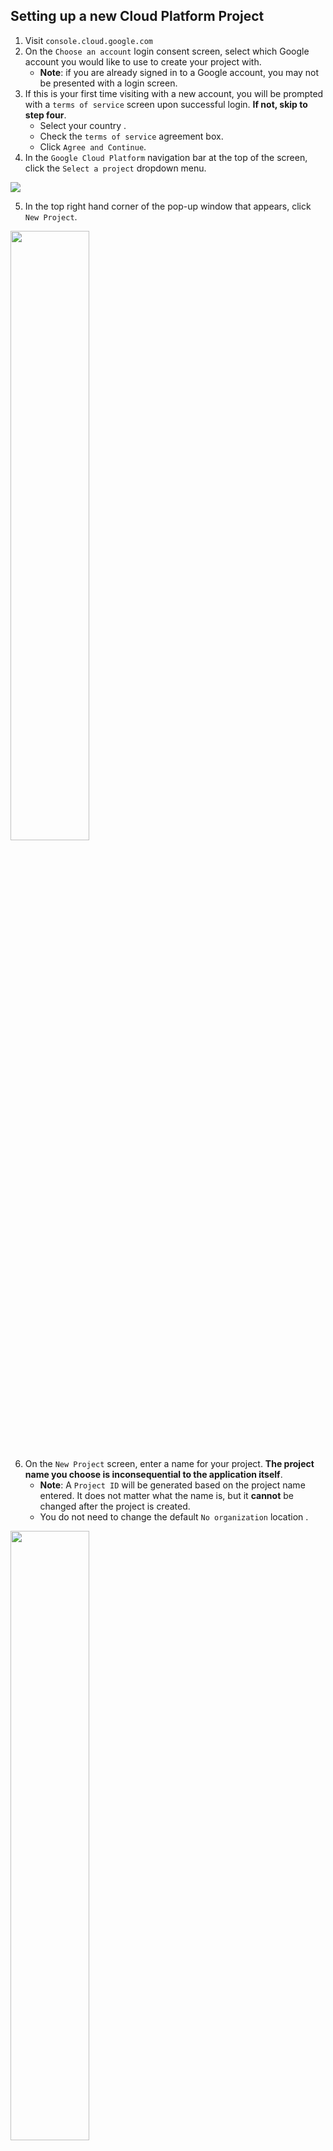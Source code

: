 ## Setting up a new Cloud Platform Project
1. Visit `console.cloud.google.com`
2. On the `Choose an account` login consent screen, select which Google account you would like to use to create your project with. 
    * **Note**: if you are already signed in to a Google account, you may not be presented with a login screen.
3. If this is your first time visiting with a new account, you will be prompted with a `terms of service` screen upon successful login. **If not, skip to step four**.
    *  Select your country .
    * Check the `terms of service` agreement box.
    * Click `Agree and Continue`.
4. In the `Google Cloud Platform` navigation bar at the top of the screen, click the `Select a project` dropdown menu.
<img src="src/assets/images/CloudImages/NavBar.png">

5. In the top right hand corner of the pop-up window that appears, click `New Project`.
<img src="src/assets/images/CloudImages/select.png" width="50%">

6. On the `New Project` screen, enter a name for your project. **The project name you choose is inconsequential to the application itself**.
    * **Note**: A `Project ID` will be generated based on the project name entered. It does not matter what the name is, but it **cannot** be changed after the project is created.
    * You do not need to change the default `No organization` location .
<img src="src/assets/images/CloudImages/chooseName.png" width="50%">

7. Click `Create` to be returned to the `Google Cloud Platform`.
8. A notification should appear near the top-right corner of the screen confirming the creation of your new project. Click `Select Project`.
    * If no notification appears, navigate to the hamburger menu (three horizontal lines) in the top-left corner of the screen. Click `Home` and then `Dashboard`.
9. While on the `Dashboard` screen, click to select your project.

## Generating API Key, OAuth Consent Screen, Client ID & Client Secret
### API Key
1. From the project dashboard, navigate to the hamburger menu in the top-left corner of the screen. Select `APIs & Services` then select `Library`.
<img src="src/assets/images/CloudImages/calHamburger.png" width="30%" >

2. Search the word `Calendar` in the `Search for APIs & Services` bar toward the top-center of the screen. 
3. Your first search result should be `Google Calendar API`. Click on this option. 
    * **Note**: You **DO NOT** want the `CalDAV API`, which will be the second option available.

4. On the next screen, click the button marked `Enable`.
<img src="src/assets/images/CloudImages/gCalAPI.png" width="50%">

5. After enabling the API, you will be directed to the `Google Calendar API Overview` screen. 
### OAuth Consent Screen
1. Navigate to the hamburger menu again, select `APIs & Services` and then `OAuth consent screen`. Here we will set the options of our Google authorization consent screen. (The menu that grants our application access to a Google account).
<img src="src/assets/images/CloudImages/oAuthHamburger.png" width="30%">

2. On the `OAuth consent screen`, select User Type `External` and click `Create`.
<img src="src/assets/images/CloudImages/userType.png" width="30%">

3. On the `Edit app registration` screen, enter the `App Name`, `User support email` & `Developer contact information email`. 
    * **Note**: The `App Name` should be what you wish to be displayed on the OAuth consent screen to notify the user (**SfA Admin User Only**) of the app they are consenting to allow access to their Google account. 
    * The `App Domain` & `App Logo` **should be left blank**. These options would require the application to be subject to the verification process through Google.
4. Click `Save And Continue`.
5. You do not need to do anything on `Step 2` of the `Edit app registration`: `Scopes`. Again, click `Save And Continue`.
6. On `Step 3`: `Test Users`, click the `Add Users` button. 
7. In the `Add Users` pop-up, add the email of the Startups for All account of which the community calendar will be accessed through. 
<img src="src/assets/images/CloudImages/addTestUser.png" width="50%">

8. Click `Save And Continue`.
9. On the next page, `Step 4`: `Summary`, click `Back To Dashboard`.
### Client ID & Client Secret
1. Navigate to the hamburger menu in the top-left corner of the screen. Select `APIs & Services` and then `Credentials`.
2. Near the top-center of the screen, click `+ Create Credentials`. Select `OAuth client ID` from the drop-down menu. 
<img src="src/assets/images/CloudImages/createCreds.png" width="50%">

3. Select `Web Application` from the `Application type` drop-down menu.
4. Enter a `Client Name`, or leave the default `Web client 1` in the `Name` option field. 
    * **Note**: The name you choose here is inconsequential to the application itself. This name will only be used to identify the client in the console, it **WILL NOT** be shown to end users.
5. In the `Authorized redirect URIs` section, click the `+ Add URI` button. 
    * Add `https://sfa-community-calendar-client.herokuapp.com/oauth2callback`
        * **Note**: It is essential that the end of the URL does not contain a `/` symbol. The redirect will not work if it is present.
<img src="src/assets/images/CloudImages/authURI.png" width="50%">

6.  Click `Create`. A pop-up window will appear to confirm the creation of the OAuth client. Click `OK`.
    * **Note**: You can find the client information contained in the confirmation screen in the `Credentials` section of `APIs & Services` at any point after creation.
7. You will be returned to the `APIs & Services` `Credentials`. Your client information will be visible within the `OAuth 2.0 Client IDs` section.
    * To access your `Client ID` & `Client Secret`, click the pencil icon `Edit OAuth client`.
    * Your client information will be visible near the top-right corner of this page.
<img src="src/assets/images/CloudImages/editauth.png" width="50%">

8. Click `+ Create Credentials` near the top-center of the screen and this time select `API key`.
<img src="src/assets/images/CloudImages/APIcreds.png" width="50%">

9. A pop-up window will appear to confirm the creation of your API key. Click `Close`.
    * **Note**: You can find the API key information contained in the confirmation screen in the `Credentials` section of `APIs & Services` at any point after creation.
### Change Status of Project From "Testing" to "In Production"
1. Navigate to the hamburger menu in the top-left corner of the screen. Select `APIs & Services` and then `OAuth Consent Screen`.
2. Click `Publish App` in the `Publishing status` section.
    * **Note**: The initial state of the app is `Testing` by default. 
<img src="src/assets/images/CloudImages/status.png" width="40%">

3. Click `Confirm` on the pop-up menu that appears.
4. Your app will now have a status of `In Production`
    * **Note**: You will be able to switch the status back to `Testing` at any time if needed. 
## Adding Google OAuth Information to Heroku App
1. In the `sfa-community-calendar-api` Heroku App, navigate to `Settings` in the navigation menu toward the top of the screen.
2. In the `Config Vars` section, click `Reveal Config Vars`. 
<img src="src/assets/images/CloudImages/configVars.png" width="50%">

3. Click the pencil icon next to the input field corresponding to `GOOGLE_AUTH_CLIENT_ID`. Enter your `Client ID` in the `Value` field of the pop-up window. Click `Save changes`.
    * <details><summary>Client ID?</summary>Refer to <code>Step 7</code> of the <code>Client ID & Client Secret</code> section above for information on where to gather your <code>Client ID</code>.</details>
4. Click the pencil icon next to the input field corresponding to `GOOGLE_AUTH_CLIENT_SECRET`. Enter your `Client Secret` in the `Value` field of the pop-up window. Click `Save changes`.
    * <details><summary>Client Secret?</summary>Refer to <code>Step 7</code> of the <code>Client ID & Client Secret</code> section above for information on where to gather your <code>Client Secret</code>.</details>
5. Click the pencil icon next to the input field corresponding to `GOOGLE_AUTH_REDIRECT_URL`. Enter `https://sfa-community-calendar-client.herokuapp.com/oauth2callback` in the `Value` field of the pop-up window. Click `Save changes`.
    * **Note**: If the URL entered here does not **exactly** match the redirect URL entered in `Step 5` of the `Client ID & Client Secret` section above, the redirect from Google will not work. 
6. Click the pencil icon next to the input field corresponding to `GOOGLE_AUTH_SCOPES`. Enter `https://www.googleapis.com/auth/calendar.events` in the `Value` field of the pop-up window. Click `Save changes`.
## OAuth Consent & Refresh Token for Use in Application
1. While logged in to the Google account associated with the `Cloud Platform` project, navigate to the hamburger menu near the top-right of the screen.
    * **Note**: No other Google account will be granted permission to connect with the application.
2. Select `Admin` and then select `Admin Login`
3. On the `Admin Login` screen, enter the Admin `username` and `password` and press `Log In`
4. Navigate to the `Admin` link in the navigation bar near the top-left of the screen. 
5. Click the `Authorize GCal` button. You will be redirected to an `OAuth Consent Screen`.
<img src="src/assets/images/CloudImages/authButton.png" width="30%">

6. Choose the Google account you want to allow Google to access.
    * **Note**: In order to add events to the correct Google calendar, the Google account associated with SfA Community Calendar should be the only account used in this step.
<img src="src/assets/images/CloudImages/chooseAccount.png" width="30%">

7. You will be redirected to the application. The `Google Refresh Token` that allows the application access to your Google account will be stored in the database. 
    * **Note**: The `Google Refresh Token` may be updated at any time, even if the current token is still valid. You can click the `Authorize GCal` button to reauthorize the application and a new token will be saved to the database. 
